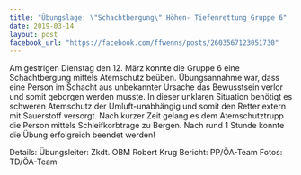 ```yaml
---
title: "Übungslage: \"Schachtbergung\" Höhen- Tiefenrettung Gruppe 6"
date: 2019-03-14
layout: post
facebook_url: "https://facebook.com/ffwenns/posts/2603567123051730"
---
```


Am gestrigen Dienstag den 12. März konnte die Gruppe 6 eine Schachtbergung mittels Atemschutz beüben. Übungsannahme war, dass eine Person im Schacht aus unbekannter Ursache das Bewusstsein verlor und somit geborgen werden musste.
In dieser unklaren Situation benötigt es schweren Atemschutz der Umluft-unabhängig und somit den Retter extern mit Sauerstoff versorgt. Nach kurzer Zeit gelang es dem Atemschutztrupp die Person mittels Schleifkorbtrage zu Bergen.
Nach rund 1 Stunde konnte die Übung erfolgreich beendet werden!

Details:
Übungsleiter: Zkdt. OBM Robert Krug
Bericht: PP/ÖA-Team
Fotos: TD/ÖA-Team